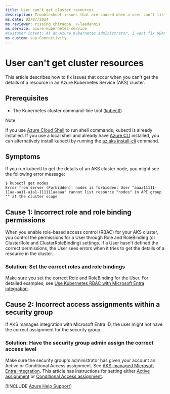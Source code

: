 ```yaml
---
title: User can't get cluster resources
description: Troubleshoot issues that are caused when a user can't list a resource within an API group in an Azure Kubernetes Service (AKS) cluster.
ms.date: 03/07/2024
ms.reviewer: rissing chiragpa, v-leedennis
ms.service: azure-kubernetes-service
#Customer intent: As an Azure Kubernetes administrator, I want fix RBAC or security group assignments so that users can access their cluster resources.
ms.custom: sap:Connectivity
---
```

# User can't get cluster resources

This article describes how to fix issues that occur when you can't get the details of a resource in an Azure Kubernetes Service (AKS) cluster.

## Prerequisites

- The Kubernetes cluster command-line tool ([kubectl](https://kubernetes.io/docs/tasks/tools/)).

> [!NOTE]
> If you use [Azure Cloud Shell](/azure/cloud-shell/overview) to run shell commands, kubectl is already installed. If you use a local shell and already have [Azure CLI](/cli/azure/install-azure-cli) installed, you can alternatively install kubectl by running the [az aks install-cli](/cli/azure/aks#az-aks-install-cli) command.

## Symptoms

If you run kubectl to get the details of an AKS cluster node, you might see the following error message:

```output
$ kubectl get nodes
Error from server (Forbidden): nodes is forbidden: User "aaaa11111-11aa-aa11-a1a1-111111aaaaa" cannot list resource "nodes" in API group "" at the cluster scope
```

## Cause 1: Incorrect role and role binding permissions

When you enable role-based access control (RBAC) for your AKS cluster, you control the permissions for a User through Role and RoleBinding (or ClusterRole and ClusterRoleBinding) settings. If a User hasn't defined the correct permissions, the User sees errors when it tries to get the details of a resource in the cluster.

### Solution: Set the correct roles and role bindings

Make sure you set the correct Role and RoleBinding for the User. For detailed examples, see [Use Kubernetes RBAC with Microsoft Entra integration](/azure/aks/azure-ad-rbac).

## Cause 2: Incorrect access assignments within a security group

If AKS manages integration with Microsoft Entra ID, the user might not have the correct assignment for the security group.

### Solution: Have the security group admin assign the correct access level

Make sure the security group's administrator has given your account an Active  or Conditional Access assignment. See [AKS-managed Microsoft Entra integration](/azure/aks/managed-aad). This article has instructions for setting either [Active assignment](/azure/aks/managed-aad#configure-just-in-time-cluster-access-with-azure-ad-and-aks) or [Conditional Access assignment](/azure/aks/managed-aad#use-conditional-access-with-azure-ad-and-aks).

[!INCLUDE [Azure Help Support](../../../includes/azure-help-support.md)]

